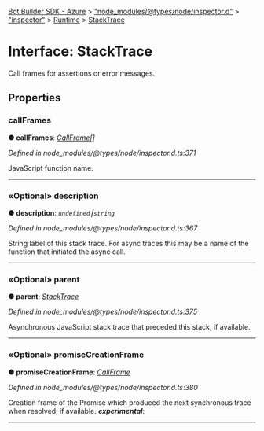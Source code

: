 [Bot Builder SDK - Azure](../README.md) > ["node_modules/@types/node/inspector.d"](../modules/_node_modules__types_node_inspector_d_.md) > ["inspector"](../modules/_node_modules__types_node_inspector_d_._inspector_.md) > [Runtime](../modules/_node_modules__types_node_inspector_d_._inspector_.runtime.md) > [StackTrace](../interfaces/_node_modules__types_node_inspector_d_._inspector_.runtime.stacktrace.md)



# Interface: StackTrace


Call frames for assertions or error messages.


## Properties
<a id="callframes"></a>

###  callFrames

**●  callFrames**:  *[CallFrame](_node_modules__types_node_inspector_d_._inspector_.runtime.callframe.md)[]* 

*Defined in node_modules/@types/node/inspector.d.ts:371*



JavaScript function name.




___

<a id="description"></a>

### «Optional» description

**●  description**:  *`undefined`⎮`string`* 

*Defined in node_modules/@types/node/inspector.d.ts:367*



String label of this stack trace. For async traces this may be a name of the function that initiated the async call.




___

<a id="parent"></a>

### «Optional» parent

**●  parent**:  *[StackTrace](_node_modules__types_node_inspector_d_._inspector_.runtime.stacktrace.md)* 

*Defined in node_modules/@types/node/inspector.d.ts:375*



Asynchronous JavaScript stack trace that preceded this stack, if available.




___

<a id="promisecreationframe"></a>

### «Optional» promiseCreationFrame

**●  promiseCreationFrame**:  *[CallFrame](_node_modules__types_node_inspector_d_._inspector_.runtime.callframe.md)* 

*Defined in node_modules/@types/node/inspector.d.ts:380*



Creation frame of the Promise which produced the next synchronous trace when resolved, if available.
*__experimental__*: 





___


